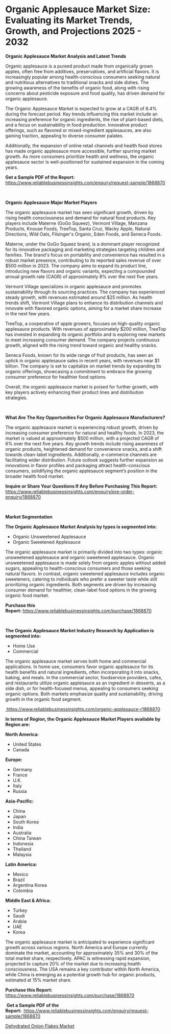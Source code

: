 <p><h1>Organic Applesauce Market Size: Evaluating its Market Trends, Growth, and Projections 2025 - 2032</h1></p><p><strong>Organic Applesauce Market Analysis and Latest Trends</strong></p>
<p><p>Organic applesauce is a pureed product made from organically grown apples, often free from additives, preservatives, and artificial flavors. It is increasingly popular among health-conscious consumers seeking natural and nutritious alternatives to traditional snacks and side dishes. The growing awareness of the benefits of organic food, along with rising concerns about pesticide exposure and food quality, has driven demand for organic applesauce.</p><p>The Organic Applesauce Market is expected to grow at a CAGR of 8.4% during the forecast period. Key trends influencing this market include an increasing preference for organic ingredients, the rise of plant-based diets, and a focus on sustainability in food production. Innovative product offerings, such as flavored or mixed-ingredient applesauces, are also gaining traction, appealing to diverse consumer palates. </p><p>Additionally, the expansion of online retail channels and health food stores has made organic applesauce more accessible, further spurring market growth. As more consumers prioritize health and wellness, the organic applesauce sector is well-positioned for sustained expansion in the coming years.</p></p>
<p><strong>Get a Sample PDF of the Report:&nbsp;</strong> <a href="https://www.reliablebusinessinsights.com/enquiry/request-sample/1868870?utm_campaign=3547&utm_medium=2&utm_source=Github&utm_content=ia&utm_term=07042025&utm_id=organic-applesauce">https://www.reliablebusinessinsights.com/enquiry/request-sample/1868870</a></p>
<p>&nbsp;</p>
<p><strong>Organic Applesauce Major Market Players</strong></p>
<p><p>The organic applesauce market has seen significant growth, driven by rising health consciousness and demand for natural food products. Key players include Materne (GoGo Squeez), Vermont Village, Manzana Products, Knouse Foods, TreeTop, Santa Cruz, Wacky Apple, Natural Directions, Wild Oats, Filsinger's Organic, Eden Foods, and Seneca Foods.</p><p>Materne, under the GoGo Squeez brand, is a dominant player recognized for its innovative packaging and marketing strategies targeting children and families. The brand's focus on portability and convenience has resulted in a robust market presence, contributing to its reported sales revenue of over $500 million in 2023. The company aims to expand its product line, introducing new flavors and organic variants, expecting a compounded annual growth rate (CAGR) of approximately 8% over the next five years.</p><p>Vermont Village specializes in organic applesauce and promotes sustainability through its sourcing practices. The company has experienced steady growth, with revenues estimated around $25 million. As health trends shift, Vermont Village plans to enhance its distribution channels and innovate with flavored organic options, aiming for a market share increase in the next few years.</p><p>TreeTop, a cooperative of apple growers, focuses on high-quality organic applesauce products. With revenues of approximately $200 million, TreeTop has invested in expanding its organic portfolio and is exploring new markets to meet increasing consumer demand. The company projects continuous growth, aligned with the rising trend toward organic and healthy snacks.</p><p>Seneca Foods, known for its wide range of fruit products, has seen an uptick in organic applesauce sales in recent years, with revenues near $1 billion. The company is set to capitalize on market trends by expanding its organic offerings, showcasing a commitment to embrace the growing consumer preference for healthier food options. </p><p>Overall, the organic applesauce market is poised for further growth, with key players actively enhancing their product lines and distribution strategies.</p></p>
<p>&nbsp;</p>
<p><strong>What Are The Key Opportunities For Organic Applesauce Manufacturers?</strong></p>
<p><p>The organic applesauce market is experiencing robust growth, driven by increasing consumer preference for natural and healthy foods. In 2023, the market is valued at approximately $500 million, with a projected CAGR of 6% over the next five years. Key growth trends include rising awareness of organic products, heightened demand for convenience snacks, and a shift towards clean-label ingredients. Additionally, e-commerce channels are facilitating wider distribution. Future outlook suggests further expansion as innovations in flavor profiles and packaging attract health-conscious consumers, solidifying the organic applesauce segment’s position in the broader health food market.</p></p>
<p><strong>Inquire or Share Your Questions If Any Before Purchasing This Report:</strong> <a href="https://www.reliablebusinessinsights.com/enquiry/pre-order-enquiry/1868870?utm_campaign=3547&utm_medium=2&utm_source=Github&utm_content=ia&utm_term=07042025&utm_id=organic-applesauce">https://www.reliablebusinessinsights.com/enquiry/pre-order-enquiry/1868870</a></p>
<p>&nbsp;</p>
<p><strong>Market Segmentation</strong></p>
<p><strong>The Organic Applesauce Market Analysis by types is segmented into:</strong></p>
<p><ul><li>Organic Unsweetened Applesauce</li><li>Organic Sweetened Applesauce</li></ul></p>
<p><p>The organic applesauce market is primarily divided into two types: organic unsweetened applesauce and organic sweetened applesauce. Organic unsweetened applesauce is made solely from organic apples without added sugars, appealing to health-conscious consumers and those seeking natural flavors. In contrast, organic sweetened applesauce includes organic sweeteners, catering to individuals who prefer a sweeter taste while still prioritizing organic ingredients. Both segments are driven by increasing consumer demand for healthier, clean-label food options in the growing organic food market.</p></p>
<p><strong>Purchase this Report:&nbsp;</strong><a href="https://www.reliablebusinessinsights.com/purchase/1868870?utm_campaign=3547&utm_medium=2&utm_source=Github&utm_content=ia&utm_term=07042025&utm_id=organic-applesauce">https://www.reliablebusinessinsights.com/purchase/1868870</a></p>
<p>&nbsp;</p>
<p><strong>The Organic Applesauce Market Industry Research by Application is segmented into:</strong></p>
<p><ul><li>Home Use</li><li>Commercial</li></ul></p>
<p><p>The organic applesauce market serves both home and commercial applications. In home use, consumers favor organic applesauce for its health benefits and natural ingredients, often incorporating it into snacks, baking, and meals. In the commercial sector, foodservice providers, cafes, and restaurants utilize organic applesauce as an ingredient in desserts, as a side dish, or for health-focused menus, appealing to consumers seeking organic options. Both markets emphasize quality and sustainability, driving growth in the organic food segment.</p></p>
<p><a href="https://www.reliablebusinessinsights.com/organic-applesauce-r1868870?utm_campaign=3547&utm_medium=2&utm_source=Github&utm_content=ia&utm_term=07042025&utm_id=organic-applesauce">&nbsp;https://www.reliablebusinessinsights.com/organic-applesauce-r1868870</a></p>
<p><strong>In terms of Region, the Organic Applesauce Market Players available by Region are:</strong></p>
<p>
    <p> <strong> North America: </strong>
        <ul>
            <li>United States</li>
            <li>Canada</li>
        </ul>
        </p> 
    <p> <strong> Europe: </strong>
        <ul>
            <li>Germany</li>
            <li>France</li>
            <li>U.K.</li>
            <li>Italy</li>
            <li>Russia</li>
        </ul>
        </p> 
    <p> <strong> Asia-Pacific: </strong>
        <ul>
            <li>China</li>
            <li>Japan</li>
            <li>South Korea</li>
            <li>India</li>
            <li>Australia</li>
            <li>China Taiwan</li>
            <li>Indonesia</li>
            <li>Thailand</li>
            <li>Malaysia</li>
        </ul>
        </p> 
    <p> <strong> Latin America: </strong>
        <ul>
            <li>Mexico</li>
            <li>Brazil</li>
            <li>Argentina Korea</li>
            <li>Colombia</li>
        </ul>
        </p> 
    <p> <strong> Middle East & Africa: </strong>
        <ul>
            <li>Turkey</li>
            <li>Saudi</li>
            <li>Arabia</li>
            <li>UAE</li>
            <li>Korea</li>
        </ul>
    </p>
    </p>
<p><p>The organic applesauce market is anticipated to experience significant growth across various regions. North America and Europe currently dominate the market, accounting for approximately 35% and 30% of the total market share, respectively. APAC is witnessing rapid expansion, projected to capture 20% of the market due to increasing health consciousness. The USA remains a key contributor within North America, while China is emerging as a potential growth hub for organic products, estimated at 15% market share.</p></p>
<p><strong>Purchase this Report: </strong><a href="https://www.reliablebusinessinsights.com/purchase/1868870?utm_campaign=3547&utm_medium=2&utm_source=Github&utm_content=ia&utm_term=07042025&utm_id=organic-applesauce">https://www.reliablebusinessinsights.com/purchase/1868870</a></p>
<p>&nbsp;<strong>Get a Sample PDF of the Report:&nbsp;&nbsp;</strong><a href="https://www.reliablebusinessinsights.com/enquiry/request-sample/1868870?utm_campaign=3547&utm_medium=2&utm_source=Github&utm_content=ia&utm_term=07042025&utm_id=organic-applesauce">https://www.reliablebusinessinsights.com/enquiry/request-sample/1868870</a></p>
<p><strong></strong></p>
<p><p><a href="https://github.com/karydacamu/Market-Research-Report-List-1/blob/main/dehydrated-onion-flakes-market.md?utm_campaign=3547&utm_medium=2&utm_source=Github&utm_content=ia&utm_term=07042025&utm_id=organic-applesauce">Dehydrated Onion Flakes Market</a></p></p>